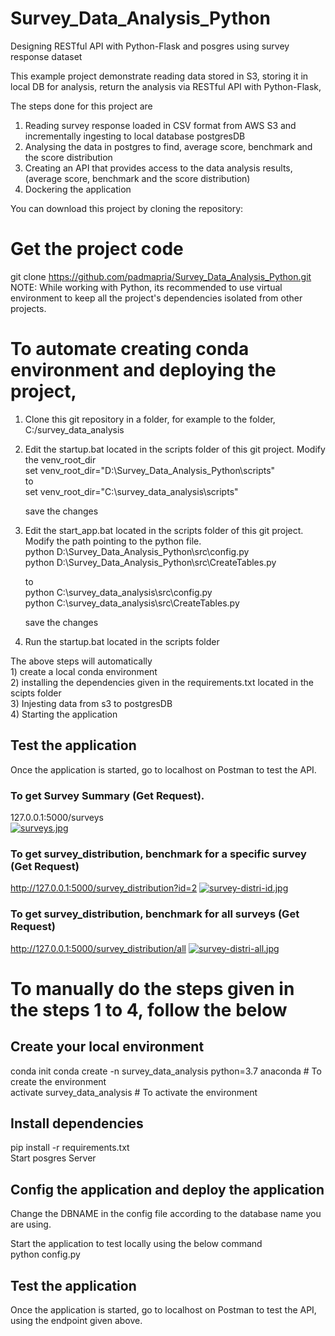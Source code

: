 # Survey_Data_Analysis_Python

Designing RESTful API with Python-Flask and posgres using survey response dataset    

This example project demonstrate reading data stored in S3, storing it in local DB for analysis, return the analysis via RESTful API with Python-Flask,      

The steps done for this project are
  1) Reading survey response loaded in CSV format from AWS S3 and incrementally ingesting to local database postgresDB     
  2) Analysing the data in postgres to find, average score, benchmark and the score distribution    
  3) Creating an API that provides access to the data analysis results, (average score, benchmark and the score distribution)   
  4) Dockering the application    

 You can download this project by cloning the repository:     

# Get the project code
git clone https://github.com/padmapria/Survey_Data_Analysis_Python.git  
NOTE: While working with Python, its recommended to use virtual environment to keep all the project's dependencies isolated from other projects.    

# To automate creating conda environment and deploying the project,
1) Clone this git repository in a folder, for example to the folder,  C:/survey_data_analysis 

2) Edit the startup.bat located in the scripts folder of this git project.
   Modify the venv_root_dir     
     set venv_root_dir="D:\Survey_Data_Analysis_Python\scripts"      
     to     
      set venv_root_dir="C:\survey_data_analysis\scripts"    
      
      save the changes
      
 3) Edit the start_app.bat located in the scripts folder of this git project. Modify the path pointing to the python file.      
      python D:\Survey_Data_Analysis_Python\src\config.py     
      python D:\Survey_Data_Analysis_Python\src\CreateTables.py    
      
      to    
      python C:\survey_data_analysis\src\config.py    
      python C:\survey_data_analysis\src\CreateTables.py    
      
      save the changes
      
  4) Run the startup.bat located in the scripts folder    
        
  The above steps will automatically   
        1) create a local conda environment    
        2) installing the dependencies given in the requirements.txt located in the scipts folder    
        3) Injesting data from s3 to postgresDB   
        4) Starting the application   
      
## Test the application
Once the application is started, go to localhost on Postman to test the API.

### To get Survey Summary (Get Request).      
127.0.0.1:5000/surveys   
[![surveys.jpg](https://i.postimg.cc/xTBD6kdZ/surveys.jpg)](https://postimg.cc/YhNs9CYN)
     
      
### To get survey_distribution, benchmark for a specific survey (Get Request)
http://127.0.0.1:5000/survey_distribution?id=2
[![survey-distri-id.jpg](https://i.postimg.cc/rmf7xsbQ/survey-distri-id.jpg)](https://postimg.cc/MMjs86zQ)
     
      
### To get survey_distribution, benchmark for all surveys (Get Request)
http://127.0.0.1:5000/survey_distribution/all
[![survey-distri-all.jpg](https://i.postimg.cc/FK5fXsTW/survey-distri-all.jpg)](https://postimg.cc/YvR21kKY)

           
# To manually do the steps given in the steps 1 to 4, follow the below
## Create your local environment 
conda init
conda create -n survey_data_analysis python=3.7 anaconda     # To create the environment    
activate survey_data_analysis     # To activate the environment    

## Install dependencies    
pip install -r requirements.txt    
Start posgres Server    
    
## Config the application and deploy the application    
Change the DBNAME in the config file according to the database name you are using.    

Start the application to test locally using the below command  
python config.py    

## Test the application    
Once the application is started, go to localhost on Postman to test the API, using the endpoint given above.

